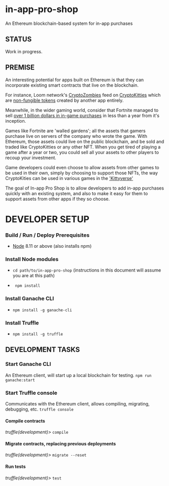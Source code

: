 # in-app-pro-shop
An Ethereum blockchain-based system for in-app purchases

## STATUS
Work in progress.

## PREMISE
An interesting potential for apps built on Ethereum is that they can
incorporate existing smart contracts that live on the blockchain.

For instance, Loom network's [CryptoZombies](https://cryptozombies.io/) feed on [CryptoKitties](https://www.cryptokitties.co/)
which are [non-fungible tokens](https://en.wikipedia.org/wiki/Non-fungible_token) created by another app entirely.

Meanwhile, in the wider gaming world, consider that Fortnite managed to
sell [over 1 billion dollars in in-game purchases](https://www.gamesindustry.biz/articles/2018-07-17-fortnite-has-earned-usd1-billion-from-in-game-purchases-alone) in less than a year
from it's inception.

Games like Fortnite are 'walled gardens'; all the assets that gamers purchase
live on servers of the company who wrote the game. With Ethereum, those
assets could live on the public blockchain, and be sold and traded like
CryptoKitties or any other NFT. When you get tired of playing a game after
a year or two, you could sell all your assets to other players to recoup
your investment.

Game developers could even choose to allow assets from other games to be
used in their own, simply by choosing to support those NFTs, the way
CryptoKities can be used in various games in the
['Kittyverse'](https://medium.com/cryptokitties/welcome-to-the-kittyverse-kittybattles-and-kittyhats-9e83bb1ded88)

The goal of In-app Pro Shop is to allow  developers to add in-app
purchases quickly with an existing system, and also to make it easy for
them to support assets from other apps if they so choose.

# DEVELOPER SETUP
### Build / Run / Deploy Prerequisites
 * [Node](https://nodejs.org/en/download/) 8.11 or above (also installs npm)

### Install Node modules
* ```cd path/to/in-app-pro-shop``` (instructions in this document will assume you are at this path)

* ``` npm install```

### Install Ganache CLI
* ```npm install -g ganache-cli```

### Install Truffle
* ```npm install -g truffle```

## DEVELOPMENT TASKS
### Start Ganache CLI
An Ethereum client, will start up a local blockchain for testing.
```npm run ganache:start```

### Start Truffle console
Communicates with the Ethereum client, allows compiling, migrating, debugging, etc.
```truffle console```

#### Compile contracts
*truffle(development)>* ```compile```

#### Migrate contracts, replacing previous deployments
*truffle(development)>* ```migrate --reset```

#### Run tests
*truffle(development)>* ```test```
